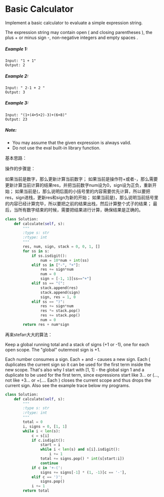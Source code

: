# Basic Calculator

Implement a basic calculator to evaluate a simple expression string.

The expression string may contain open ( and closing parentheses ), the plus + or minus sign -, non-negative integers and empty spaces .

##### Example 1:
```
Input: "1 + 1"
Output: 2
```
##### Example 2:
```
Input: " 2-1 + 2 "
Output: 3
```
##### Example 3:
```
Input: "(1+(4+5+2)-3)+(6+8)"
Output: 23
```
##### Note:

* You may assume that the given expression is always valid.
* Do not use the eval built-in library function.

基本思路：

操作的步骤是：

如果当前是数字，那么更新计算当前数字；
如果当前是操作符+或者-，那么需要更新计算当前计算的结果res，并把当前数字num设为0，sign设为正负，重新开始；
如果当前是(，那么说明后面的小括号里的内容需要优先计算，所以要把res，sign进栈，更新res和sign为新的开始；
如果当前是)，那么说明当前括号里的内容已经计算完毕，所以要把之前的结果出栈，然后计算整个式子的结果；
最后，当所有数字结束的时候，需要把结果进行计算，确保结果是正确的。


```python
class Solution:
    def calculate(self, s):
        """
        :type s: str
        :rtype: int
        """
        res, num, sign, stack = 0, 0, 1, []
        for ss in s:
            if ss.isdigit():
                num = 10*num + int(ss)
            elif ss in ["-", "+"]:
                res += sign*num
                num = 0
                sign = [-1, 1][ss=="+"]
            elif ss == "(":
                stack.append(res)
                stack.append(sign)
                sign, res = 1, 0
            elif ss == ")":
                res += sign*num
                res *= stack.pop()
                res += stack.pop()
                num = 0
        return res + num*sign

```

再来stefan大大的算法：

Keep a global running total and a stack of signs (+1 or -1), one for each open scope. The "global" outermost sign is +1.

Each number consumes a sign.
Each + and - causes a new sign.
Each ( duplicates the current sign so it can be used for the first term inside the new scope. That's also why I start with [1, 1] - the global sign 1 and a duplicate to be used for the first term, since expressions start like 3... or (..., not like +3... or +(....
Each ) closes the current scope and thus drops the current sign.
Also see the example trace below my programs.

```python
class Solution:
    def calculate(self, s):
        """
        :type s: str
        :rtype: int
        """
        total = 0
        i, signs = 0, [1, 1]
        while i < len(s):
            c = s[i]
            if c.isdigit():
                start = i
                while i < len(s) and s[i].isdigit():
                    i += 1
                total += signs.pop() * int(s[start:i])
                continue
            if c in '+-(':
                signs += signs[-1] * (1, -1)[c == '-'],
            elif c == ')':
                signs.pop()
            i += 1
        return total

```
